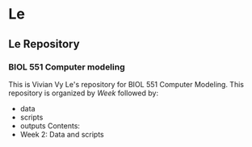 # Le
## Le Repository
### BIOL 551 Computer modeling
This is Vivian Vy Le's repository for BIOL 551 Computer Modeling.
This repository is organized by _Week_ followed by:
* data
* scripts
* outputs
Contents:
* Week 2: Data and scripts